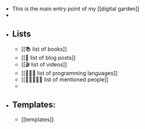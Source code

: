 - This is the main entry point of my [[digital garden]]
-
- ## Lists
	- [[📚 list of books]]
	- [[📑 list of blog posts]]
	- [[🎬 list of videos]]
	- [[🧑🏻‍💻 list of programming languages]]
	- [[🧑🏻‍🤝‍🧑🏻 list of mentioned people]]
	-
- ## Templates:
	- [[templates]]